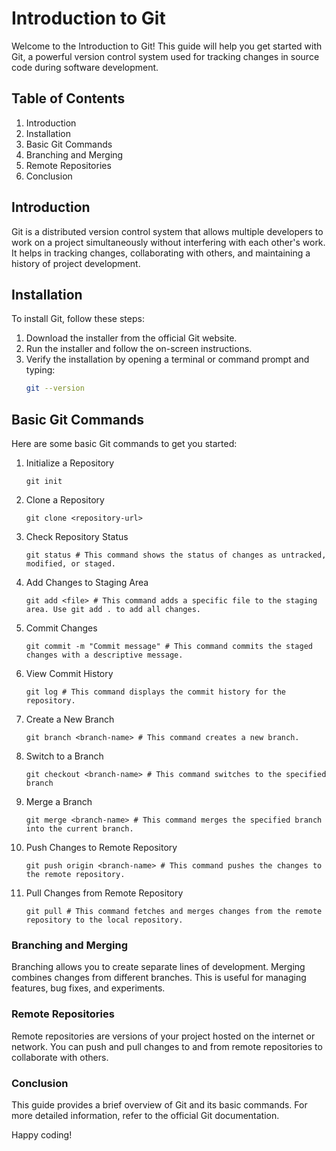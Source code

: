 # Introduction to Git

Welcome to the Introduction to Git! This guide will help you get started with Git, a powerful version control system used for tracking changes in source code during software development.

## Table of Contents
1. Introduction
2. Installation
3. Basic Git Commands
4. Branching and Merging
5. Remote Repositories
6. Conclusion

## Introduction
Git is a distributed version control system that allows multiple developers to work on a project simultaneously without interfering with each other's work. It helps in tracking changes, collaborating with others, and maintaining a history of project development.

## Installation
To install Git, follow these steps:
1. Download the installer from the official Git website.
2. Run the installer and follow the on-screen instructions.
3. Verify the installation by opening a terminal or command prompt and typing:
   ```sh
   git --version
   ```

## Basic Git Commands
Here are some basic Git commands to get you started:

1. Initialize a Repository
    ```
    git init
    ```
2. Clone a Repository
    ```
    git clone <repository-url>
    ```

3. Check Repository Status
    ```
    git status # This command shows the status of changes as untracked, modified, or staged.
    ```

4. Add Changes to Staging Area
    ```
    git add <file> # This command adds a specific file to the staging area. Use git add . to add all changes.
    ```

5. Commit Changes
    ```
    git commit -m "Commit message" # This command commits the staged changes with a descriptive message.
    ```

6. View Commit History
    ```
    git log # This command displays the commit history for the repository.
    ```


7. Create a New Branch
    ```
    git branch <branch-name> # This command creates a new branch.
    ```


8. Switch to a Branch
    ```
    git checkout <branch-name> # This command switches to the specified branch
    ```

9. Merge a Branch
    ```
    git merge <branch-name> # This command merges the specified branch into the current branch.
    ```


10. Push Changes to Remote Repository
    ```
    git push origin <branch-name> # This command pushes the changes to the remote repository.
    ```


11. Pull Changes from Remote Repository
    ```
    git pull # This command fetches and merges changes from the remote repository to the local repository.

    ```


### Branching and Merging
Branching allows you to create separate lines of development. Merging combines changes from different branches. This is useful for managing features, bug fixes, and experiments.

### Remote Repositories
Remote repositories are versions of your project hosted on the internet or network. You can push and pull changes to and from remote repositories to collaborate with others.

### Conclusion
This guide provides a brief overview of Git and its basic commands. For more detailed information, refer to the official Git documentation.

Happy coding!
